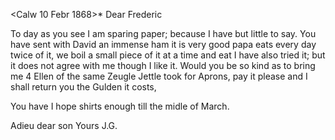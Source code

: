  <Calw 10 Febr 1868>*
Dear Frederic

To day as you see I am sparing paper; because I have but little to say. You have sent with David an immense ham it is very good papa eats every day twice of it, we boil a small piece of it at a time and eat I have also tried it; but it does not agree with me though I like it. Would you be so kind as to bring me 4 Ellen of the same Zeugle Jettle took for Aprons, pay it please and I shall return you the Gulden it costs,

You have I hope shirts enough till the midle of March.

Adieu dear son
 Yours J.G.
